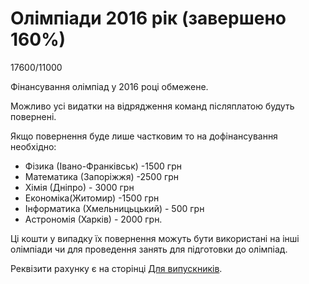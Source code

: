 # Олімпіади 2016 рік (завершено 160%)
17600/11000

Фінансування олімпіад у 2016 році обмежене.

Можливо усі видатки на відрядження команд післяплатою будуть повернені.

Якщо повернення буде лише частковим то на дофінансування необхідно:
- Фізика (Івано-Франківськ) -1500 грн 
- Математика (Запоріжжя) -2500 грн
- Хімія (Дніпро) - 3000 грн
- Економіка(Житомир) -1500 грн
- Інформатика (Хмельницьцький) - 500 грн
- Астрономія (Харків) - 2000 грн.

Ці кошти  у випадку їх повернення можуть бути використані на  інші олімпіади чи для проведення занять для підготовки до олімпіад.

Реквізити рахунку є на сторінці [Для випускників](.).
